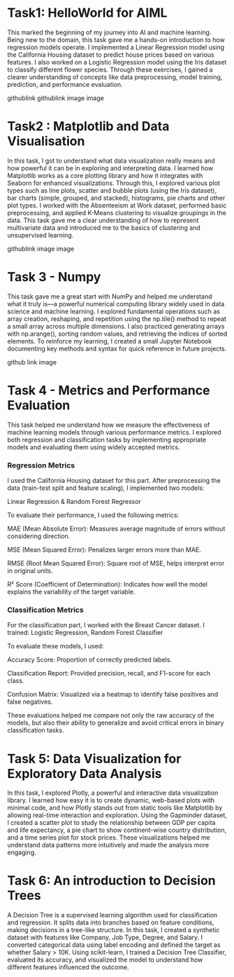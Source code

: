 # Task1: HelloWorld for AIML

This marked the beginning of my journey into AI and machine learning. Being new to the domain, this task gave me a hands-on introduction to how regression models operate. I implemented a Linear Regression model using the California Housing dataset to predict house prices based on various features. I also worked on a Logistic Regression model using the Iris dataset to classify different flower species. Through these exercises, I gained a clearer understanding of concepts like data preprocessing, model training, prediction, and performance evaluation.

githublink
githublink
image
image

# Task2 : Matplotlib and Data Visualisation

In this task, I got to understand what data visualization really means and how powerful it can be in exploring and interpreting data. I learned how Matplotlib works as a core plotting library and how it integrates with Seaborn for enhanced visualizations. Through this, I explored various plot types such as line plots, scatter and bubble plots (using the Iris dataset), bar charts (simple, grouped, and stacked), histograms, pie charts and other plot types. I worked with the Absenteeism at Work dataset, performed basic preprocessing, and applied K-Means clustering to visualize groupings in the data. This task gave me a clear understanding of how to represent multivariate data and introduced me to the basics of clustering and unsupervised learning.

githublink
image
image

# Task 3 - Numpy

This task gave me a great start with NumPy and helped me understand what it truly is—a powerful numerical computing library widely used in data science and machine learning. I explored fundamental operations such as array creation, reshaping, and repetition using the np.tile() method to repeat a small array across multiple dimensions. I also practiced generating arrays with np.arange(), sorting random values, and retrieving the indices of sorted elements. To reinforce my learning, I created a small Jupyter Notebook documenting key methods and syntax for quick reference in future projects.

github link
image


# Task 4 - Metrics and Performance Evaluation


This task helped me understand how we measure the effectiveness of machine learning models through various performance metrics. I explored both regression and classification tasks by implementing appropriate models and evaluating them using widely accepted metrics.

### Regression Metrics
I used the California Housing dataset for this part. After preprocessing the data (train-test split and feature scaling), I implemented two models:

Linear Regression &
Random Forest Regressor

To evaluate their performance, I used the following metrics:

MAE (Mean Absolute Error): Measures average magnitude of errors without considering direction.

MSE (Mean Squared Error): Penalizes larger errors more than MAE.

RMSE (Root Mean Squared Error): Square root of MSE, helps interpret error in original units.

R² Score (Coefficient of Determination): Indicates how well the model explains the variability of the target variable.


### Classification Metrics

For the classification part, I worked with the Breast Cancer dataset. I trained:
Logistic Regression,
Random Forest Classifier

To evaluate these models, I used:

Accuracy Score: Proportion of correctly predicted labels.

Classification Report: Provided precision, recall, and F1-score for each class.

Confusion Matrix: Visualized via a heatmap to identify false positives and false negatives.

These evaluations helped me compare not only the raw accuracy of the models, but also their ability to generalize and avoid critical errors in binary classification tasks.

# Task 5: Data Visualization for Exploratory Data Analysis

In this task, I explored Plotly, a powerful and interactive data visualization library. I learned how easy it is to create dynamic, web-based plots with minimal code, and how Plotly stands out from static tools like Matplotlib by allowing real-time interaction and exploration. Using the Gapminder dataset, I created a scatter plot to study the relationship between GDP per capita and life expectancy, a pie chart to show continent-wise country distribution, and a time series plot for stock prices. These visualizations helped me understand data patterns more intuitively and made the analysis more engaging.


# Task 6: An introduction to Decision Trees


A Decision Tree is a supervised learning algorithm used for classification and regression. It splits data into branches based on feature conditions, making decisions in a tree-like structure. In this task, I created a synthetic dataset with features like Company, Job Type, Degree, and Salary. I converted categorical data using label encoding and defined the target as whether Salary > 10K. Using scikit-learn, I trained a Decision Tree Classifier, evaluated its accuracy, and visualized the model to understand how different features influenced the outcome.
















